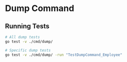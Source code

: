 # Dump Command

## Running Tests

```bash
# All dump tests
go test -v ./cmd/dump/

# Specific dump tests
go test -v ./cmd/dump/ -run "TestDumpCommand_Employee"
```
